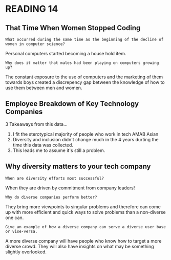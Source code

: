 # READING 14

## That Time When Women Stopped Coding


    What occurred during the same time as the beginning of the decline of women in computer science?

Personal computers started becoming a house hold item.


    Why does it matter that males had been playing on computers growing up?

The constant exposure to the use of computers and the marketing of them towards boys created a discrepency gap between the knowledge of how to use them between men and women. 

## Employee Breakdown of Key Technology Companies

3 Takeaways from this data... 

1. I fit the sterotypical majority of people who work in tech AMAB Asian
2. Diversity and inclusion didn't change much in the 4 years durting the time this data was collected.
3. This leads me to assume it's still a problem. 

## Why diversity matters to your tech company


    When are diversity efforts most successful?

When they are driven by commitment from company leaders!

    Why do diverse companies perform better?
    
They bring more viewpoints to singular problems and therefore can come up with more efficient and quick ways to solve problems than a non-diverse one can.   
    
    Give an example of how a diverse company can serve a diverse user base or vise-versa.

A more diverse company will have people who know how to target a more diverse crowd. They will also have insights on what may be something slightly overlooked.

